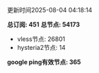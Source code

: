 更新时间2025-08-04 04:18:14

**总订阅: 451**
**总节点: 54173**
- vless节点: 26801
- hysteria2节点: 14

**google ping有效节点: 365**
